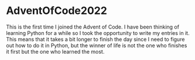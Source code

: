 # AdventOfCode2022

This is the first time I joined the Advent of Code. I have been thinking of learning Python for a while so I took the opportunity to write my entries in it. This means that it takes a bit longer to finish the day since I need to figure out how to do it in Python, but the winner of life is not the one who finishes it first but the one who learned the most.
